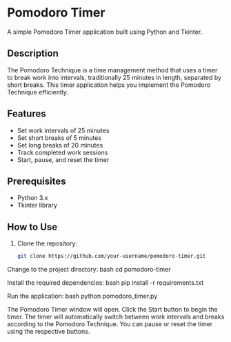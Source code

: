 # Pomodoro Timer

A simple Pomodoro Timer application built using Python and Tkinter.

## Description

The Pomodoro Technique is a time management method that uses a timer to break work into intervals, traditionally 25 minutes in length, separated by short breaks. This timer application helps you implement the Pomodoro Technique efficiently.

## Features

- Set work intervals of 25 minutes
- Set short breaks of 5 minutes
- Set long breaks of 20 minutes
- Track completed work sessions
- Start, pause, and reset the timer

## Prerequisites

- Python 3.x
- Tkinter library

## How to Use

1. Clone the repository:

   ```bash
   git clone https://github.com/your-username/pomodoro-timer.git
   ```

Change to the project directory:
bash
cd pomodoro-timer

Install the required dependencies:
bash
pip install -r requirements.txt

Run the application:
bash
python pomodoro_timer.py

The Pomodoro Timer window will open. Click the Start button to begin the timer.
The timer will automatically switch between work intervals and breaks according to the Pomodoro Technique. You can pause or reset the timer using the respective buttons.
